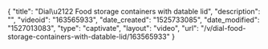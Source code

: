 {
    "title": "Dial\u2122 Food storage containers with datable lid",
    "description": "",
    "videoid": "163565933",
    "date_created": "1525733085",
    "date_modified": "1527013083",
    "type": "captivate",
    "layout": "video",
    "url": "\/v\/dial-food-storage-containers-with-datable-lid\/163565933"
}